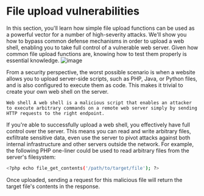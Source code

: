 # File upload vulnerabilities
In this section, you'll learn how simple file upload functions can be used as a powerful vector for a number of high-severity attacks. We'll show you how to bypass common defense mechanisms in order to upload a web shell, enabling you to take full control of a vulnerable web server. Given how common file upload functions are, knowing how to test them properly is essential knowledge.
![image](https://github.com/offensivecyber03/PortSwigger/assets/71892943/8b7fe1cc-9e41-4cd7-ba60-beea6984ea36)

From a security perspective, the worst possible scenario is when a website allows you to upload server-side scripts, such as PHP, Java, or Python files, and is also configured to execute them as code. This makes it trivial to create your own web shell on the server.

`
Web shell
A web shell is a malicious script that enables an attacker to execute arbitrary commands on a remote web server
simply by sending HTTP requests to the right endpoint.
`

If you're able to successfully upload a web shell, you effectively have full control over the server. This means you can read and write arbitrary files, exfiltrate sensitive data, even use the server to pivot attacks against both internal infrastructure and other servers outside the network. For example, the following PHP one-liner could be used to read arbitrary files from the server's filesystem:

```bash
<?php echo file_get_contents('/path/to/target/file'); ?>
```
Once uploaded, sending a request for this malicious file will return the target file's contents in the response.
